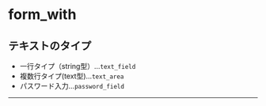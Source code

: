 # form_with
## テキストのタイプ
- 一行タイプ（string型）...`text_field`
- 複数行タイプ(text型)...`text_area`
- パスワード入力...`password_field`
***
